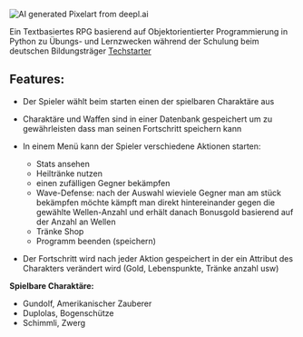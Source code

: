
![AI generated Pixelart from deepl.ai](https://i.imgur.com/lbz1ZfI.jpeg)

Ein Textbasiertes RPG basierend auf Objektorientierter Programmierung in Python zu Übungs- und Lernzwecken während der Schulung beim deutschen Bildungsträger [Techstarter](https://techstarter.de/) 

## **Features:**

 - Der Spieler wählt beim starten einen der spielbaren Charaktäre aus

 - Charaktäre und Waffen sind in einer Datenbank gespeichert um zu gewährleisten dass man seinen Fortschritt speichern kann
 - In einem Menü kann der Spieler verschiedene Aktionen starten:
	 - Stats ansehen 
	 - Heiltränke nutzen 
	 - einen zufälligen Gegner bekämpfen
	 - Wave-Defense: nach der Auswahl wieviele Gegner man am stück bekämpfen möchte kämpft man direkt hintereinander gegen die gewählte Wellen-Anzahl und erhält danach Bonusgold basierend auf der Anzahl an Wellen
	 - Tränke Shop
	 - Programm beenden (speichern)
 - Der Fortschritt wird nach jeder Aktion gespeichert in der ein Attribut des Charakters verändert wird (Gold, Lebenspunkte, Tränke anzahl usw)

**Spielbare Charaktäre:**

 - Gundolf, Amerikanischer Zauberer
 - Duplolas, Bogenschütze
 - Schimmli, Zwerg
